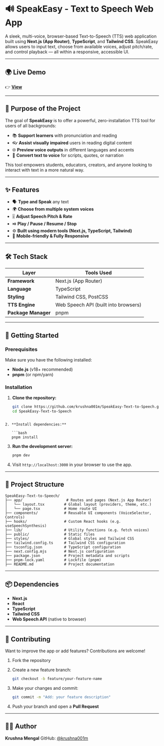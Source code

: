 
# 🔊 SpeakEasy - Text to Speech Web App

A sleek, multi-voice, browser-based Text-to-Speech (TTS) web application built using **Next.js (App Router)**, **TypeScript**, and **Tailwind CSS**. SpeakEasy allows users to input text, choose from available voices, adjust pitch/rate, and control playback — all within a responsive, accessible UI.

---

## 🌍 Live Demo

👉 [**View**](https://v0-speak-easy-tts-app.vercel.app/)

---

## 🎯 Purpose of the Project

The goal of **SpeakEasy** is to offer a powerful, zero-installation TTS tool for users of all backgrounds:

- 📚 **Support learners** with pronunciation and reading
- 👓 **Assist visually impaired** users in reading digital content
- 🌐 **Preview voice outputs** in different languages and accents
- 📣 **Convert text to voice** for scripts, quotes, or narration

This tool empowers students, educators, creators, and anyone looking to interact with text in a more natural way.

---

## ✨ Features

* 🗣️ **Type and Speak** any text
* 🌍 **Choose from multiple system voices**
* 🎚️ **Adjust Speech Pitch & Rate**
* ⏯️ **Play / Pause / Resume / Stop**
* ⚙️ **Built using modern tools (Next.js, TypeScript, Tailwind)**
* 📱 **Mobile-friendly & Fully Responsive**

---

## 🛠️ Tech Stack

| Layer       | Tools Used                              |
|------------|------------------------------------------|
| **Framework** | Next.js (App Router)                  |
| **Language**  | TypeScript                            |
| **Styling**   | Tailwind CSS, PostCSS                 |
| **TTS Engine**| Web Speech API (built into browsers)  |
| **Package Manager** | pnpm                            |

---

## 🚀 Getting Started

### Prerequisites

Make sure you have the following installed:

* **Node.js** (v18+ recommended)
* **pnpm** (or npm/yarn)

### Installation

1. **Clone the repository:**

   ```bash
   git clone https://github.com/krushna001m/SpeakEasy-Text-to-Speech.git
   cd SpeakEasy-Text-to-Speech
```

2. **Install dependencies:**

   ```bash
   pnpm install

   ```

3. **Run the development server:**

   ```bash
   pnpm dev
   ```

4. Visit `http://localhost:3000` in your browser to use the app.

---

## 📁 Project Structure

```plaintext
SpeakEasy-Text-to-Speech/
├── app/                    # Routes and pages (Next.js App Router)
│   └── layout.tsx         # Global layout (providers, theme, etc.)
│   └── page.tsx           # Home route UI
├── components/            # Reusable UI components (VoiceSelector, Controls)
├── hooks/                 # Custom React hooks (e.g. useSpeechSynthesis)
├── lib/                   # Utility functions (e.g. fetch voices)
├── public/                # Static files
├── styles/                # Global styles and Tailwind CSS
├── tailwind.config.ts     # Tailwind CSS configuration
├── tsconfig.json          # TypeScript configuration
├── next.config.mjs        # Next.js configuration
├── package.json           # Project metadata and scripts
├── pnpm-lock.yaml         # Lockfile (pnpm)
├── README.md              # Project documentation
```

---

## 📦 Dependencies

* **Next.js**
* **React**
* **TypeScript**
* **Tailwind CSS**
* **Web Speech API** (native to browser)

---

## 🤝 Contributing

Want to improve the app or add features? Contributions are welcome!

1. Fork the repository

2. Create a new feature branch:

   ```bash
   git checkout -b feature/your-feature-name
   ```

3. Make your changes and commit:

   ```bash
   git commit -m "Add: your feature description"
   ```

4. Push your branch and open a **Pull Request**

---

## 👨‍💻 Author

**Krushna Mengal**
GitHub: [@krushna001m](https://github.com/krushna001m)


